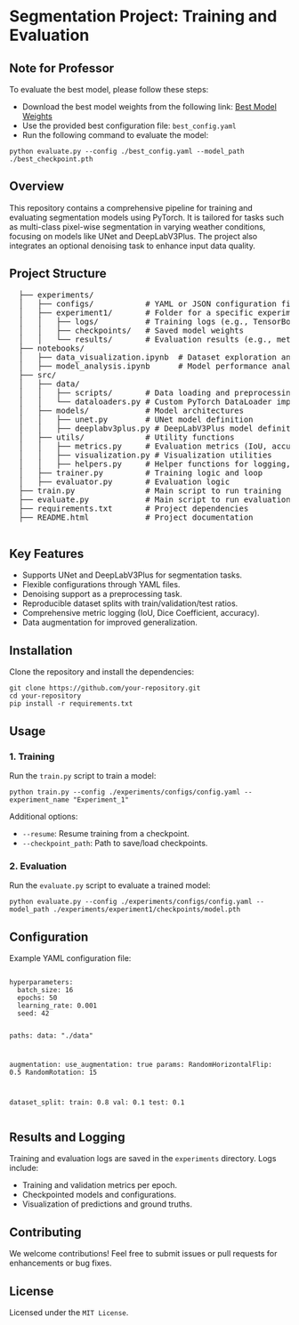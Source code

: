 <!DOCTYPE html>
<html lang="en">
<head>
<meta charset="UTF-8">
<meta name="viewport" content="width=device-width, initial-scale=1.0">
</head>
<body>
  <h1>Segmentation Project: Training and Evaluation</h1>

  <h2>Note for Professor</h2>
  <p>To evaluate the best model, please follow these steps:</p>
  <ul>
    <li>Download the best model weights from the following link: <a href="https://drive.google.com/file/d/1kLjk5aNQj1XPx7fNrk7u-On7BCdmqBvR/view?usp=sharing" target="_blank">Best Model Weights</a></li>
    <li>Use the provided best configuration file: <code>best_config.yaml</code></li>
    <li>Run the following command to evaluate the model:</li>
  </ul>
  <pre><code>python evaluate.py --config ./best_config.yaml --model_path ./best_checkpoint.pth</code></pre>

  <h2>Overview</h2>
  <p>This repository contains a comprehensive pipeline for training and evaluating segmentation models using PyTorch. It is tailored for tasks such as multi-class pixel-wise segmentation in varying weather conditions, focusing on models like UNet and DeepLabV3Plus. The project also integrates an optional denoising task to enhance input data quality.</p>

  <h2>Project Structure</h2>
  <pre>
  ├── experiments/
  │   ├── configs/           # YAML or JSON configuration files for experiments
  │   ├── experiment1/       # Folder for a specific experiment
  │   │   ├── logs/          # Training logs (e.g., TensorBoard)
  │   │   ├── checkpoints/   # Saved model weights
  │   │   └── results/       # Evaluation results (e.g., metrics, images)
  ├── notebooks/
  │   ├── data_visualization.ipynb  # Dataset exploration and visualization
  │   ├── model_analysis.ipynb      # Model performance analysis
  ├── src/
  │   ├── data/
  │   │   ├── scripts/       # Data loading and preprocessing scripts
  │   │   └── dataloaders.py # Custom PyTorch DataLoader implementation
  │   ├── models/            # Model architectures
  │   │   ├── unet.py        # UNet model definition
  │   │   ├── deeplabv3plus.py # DeepLabV3Plus model definition
  │   ├── utils/             # Utility functions
  │   │   ├── metrics.py     # Evaluation metrics (IoU, accuracy, Dice Coefficient)
  │   │   ├── visualization.py # Visualization utilities
  │   │   ├── helpers.py     # Helper functions for logging, checkpointing, etc.
  │   ├── trainer.py         # Training logic and loop
  │   ├── evaluator.py       # Evaluation logic
  ├── train.py               # Main script to run training
  ├── evaluate.py            # Main script to run evaluation
  ├── requirements.txt       # Project dependencies
  ├── README.html            # Project documentation
  </pre>

  <h2>Key Features</h2>
  <ul>
      <li>Supports UNet and DeepLabV3Plus for segmentation tasks.</li>
      <li>Flexible configurations through YAML files.</li>
      <li>Denoising support as a preprocessing task.</li>
      <li>Reproducible dataset splits with train/validation/test ratios.</li>
      <li>Comprehensive metric logging (IoU, Dice Coefficient, accuracy).</li>
      <li>Data augmentation for improved generalization.</li>
  </ul>

  <h2>Installation</h2>
  <p>Clone the repository and install the dependencies:</p>
  <pre><code>git clone https://github.com/your-repository.git
cd your-repository
pip install -r requirements.txt</code></pre>

  <h2>Usage</h2>

  <h3>1. Training</h3>
  <p>Run the <code>train.py</code> script to train a model:</p>
  <pre><code>python train.py --config ./experiments/configs/config.yaml --experiment_name "Experiment_1"</code></pre>
  <p>Additional options:</p>
  <ul>
      <li><code>--resume</code>: Resume training from a checkpoint.</li>
      <li><code>--checkpoint_path</code>: Path to save/load checkpoints.</li>
  </ul>

  <h3>2. Evaluation</h3>
  <p>Run the <code>evaluate.py</code> script to evaluate a trained model:</p>
  <pre><code>python evaluate.py --config ./experiments/configs/config.yaml --model_path ./experiments/experiment1/checkpoints/model.pth</code></pre>

  <h2>Configuration</h2>
  <p>Example YAML configuration file:</p>
  <pre><code>
hyperparameters:
  batch_size: 16
  epochs: 50
  learning_rate: 0.001
  seed: 42

paths:
  data: "./data"

augmentation:
  use_augmentation: true
  params:
    RandomHorizontalFlip: 0.5
    RandomRotation: 15

dataset_split:
  train: 0.8
  val: 0.1
  test: 0.1
  </code></pre>

  <h2>Results and Logging</h2>
  <p>Training and evaluation logs are saved in the <code>experiments</code> directory. Logs include:</p>
  <ul>
      <li>Training and validation metrics per epoch.</li>
      <li>Checkpointed models and configurations.</li>
      <li>Visualization of predictions and ground truths.</li>
  </ul>

  <h2>Contributing</h2>
  <p>We welcome contributions! Feel free to submit issues or pull requests for enhancements or bug fixes.</p>

  <h2>License</h2>
  <p>Licensed under the <code>MIT License</code>.</p>
</body>
</html>
